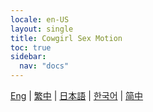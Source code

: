 ```yaml
---
locale: en-US
layout: single
title: Cowgirl Sex Motion
toc: true
sidebar:
  nav: "docs"
---
```

[Eng](/dancexr/features/scg_motion) | [繁中](/tw/dancexr/features/scg_motion) | [日本語](/jp/dancexr/features/scg_motion) | [한국어](/kr/dancexr/features/scg_motion) | [简中](/zh/dancexr/features/scg_motion)


